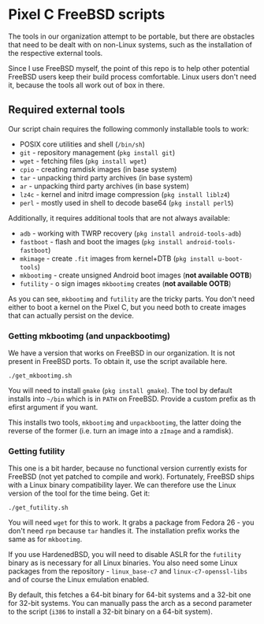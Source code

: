 # Pixel C FreeBSD scripts

The tools in our organization attempt to be portable, but there are obstacles
that need to be dealt with on non-Linux systems, such as the installation of
the respective external tools.

Since I use FreeBSD myself, the point of this repo is to help other potential
FreeBSD users keep their build process comfortable. Linux users don't need it,
because the tools all work out of box in there.

## Required external tools

Our script chain requires the following commonly installable tools to work:

- POSIX core utilities and shell (`/bin/sh`)
- `git` - repository management (`pkg install git`)
- `wget` - fetching files (`pkg install wget`)
- `cpio` - creating ramdisk images (in base system)
- `tar` - unpacking third party archives (in base system)
- `ar` - unpacking third party archives (in base system)
- `lz4c` - kernel and initrd image compression (`pkg install liblz4`)
- `perl` - mostly used in shell to decode base64 (`pkg install perl5`)

Additionally, it requires additional tools that are not always available:

- `adb` - working with TWRP recovery (`pkg install android-tools-adb`)
- `fastboot` - flash and boot the images (`pkg install android-tools-fastboot`)
- `mkimage` - create `.fit` images from kernel+DTB (`pkg install u-boot-tools`)
- `mkbootimg` - create unsigned Android boot images (**not available OOTB**)
- `futility` - o sign images `mkbootimg` creates (**not available OOTB**)

As you can see, `mkbootimg` and `futility` are the tricky parts. You don't need
either to boot a kernel on the Pixel C, but you need both to create images that
can actually persist on the device.

### Getting mkbootimg (and unpackbootimg)

We have a version that works on FreeBSD in our organization. It is not present
in FreeBSD ports. To obtain it, use the script available here.

```
./get_mkbootimg.sh
```

You will need to install `gmake` (`pkg install gmake`). The tool by default
installs into `~/bin` which is in `PATH` on FreeBSD. Provide a custom prefix
as th efirst argument if you want.

This installs two tools, `mkbootimg` and `unpackbootimg`, the latter doing
the reverse of the former (i.e. turn an image into a `zImage` and a ramdisk).

### Getting futility

This one is a bit harder, because no functional version currently exists for
FreeBSD (not yet patched to compile and work). Fortunately, FreeBSD ships with
a Linux binary compatibility layer. We can therefore use the Linux version of
the tool for the time being. Get it:

```
./get_futility.sh
```

You will need `wget` for this to work. It grabs a package from Fedora 26 -
you don't need `rpm` because `tar` handles it. The installation prefix works
the same as for `mkbootimg`.

If you use HardenedBSD, you will need to disable ASLR for the `futility`
binary as is necessary for all Linux binaries. You also need some Linux
packages from the repository - `linux_base-c7` and `linux-c7-openssl-libs`
and of course the Linux emulation enabled.

By default, this fetches a 64-bit binary for 64-bit systems and a 32-bit
one for 32-bit systems. You can manually pass the arch as a second parameter
to the script (`i386` to install a 32-bit binary on a 64-bit system).
